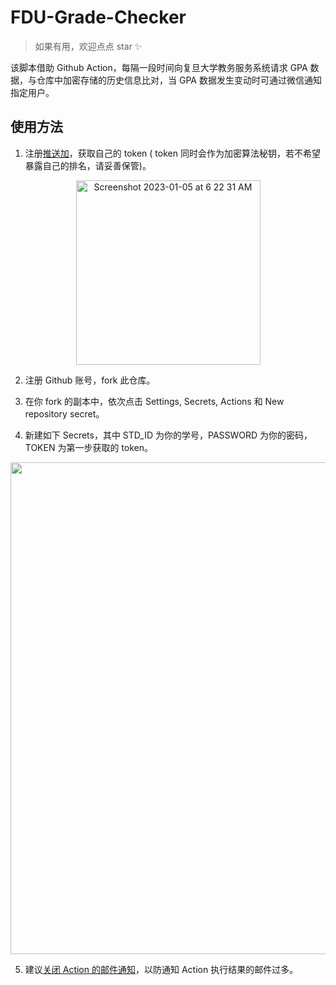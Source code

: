# FDU-Grade-Checker

> 如果有用，欢迎点点 star ✨

该脚本借助 Github Action，每隔一段时间向复旦大学教务服务系统请求 GPA 数据，与仓库中加密存储的历史信息比对，当 GPA 数据发生变动时可通过微信通知指定用户。

## 使用方法

1. 注册[推送加](http://www.pushplus.plus)，获取自己的 token ( token 同时会作为加密算法秘钥，若不希望暴露自己的排名，请妥善保管)。

<center><img width="295" alt="Screenshot 2023-01-05 at 6 22 31 AM" src="https://user-images.githubusercontent.com/98612013/210661348-2783bb0f-f6dd-4099-b5b4-ee00cdcb7a92.png"></center>

2. 注册 Github 账号，fork 此仓库。

3. 在你 fork 的副本中，依次点击 Settings, Secrets, Actions 和 New repository secret。

4. 新建如下 Secrets，其中 STD_ID 为你的学号，PASSWORD 为你的密码，TOKEN 为第一步获取的 token。

<center><img width="787" alt="" src="https://user-images.githubusercontent.com/98612013/210661446-d0ff335c-6f54-4dcc-8ae8-83eae1c83279.png"></center>

5. 建议[关闭 Action 的邮件通知](https://github.com/settings/notifications)，以防通知 Action 执行结果的邮件过多。
